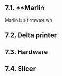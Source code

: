 
## 7.1. **Marlin

Marlin is a firmware wh

## 7.2. **Delta printer**



## 7.3. **Hardware**

## 7.4. **Slicer**

